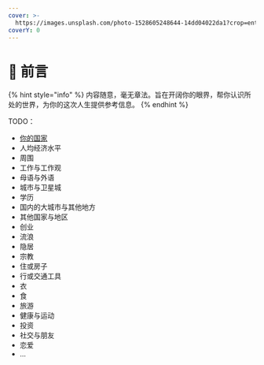 ```yaml
---
cover: >-
  https://images.unsplash.com/photo-1528605248644-14dd04022da1?crop=entropy&cs=tinysrgb&fm=jpg&ixid=MnwxOTcwMjR8MHwxfHNlYXJjaHwxMHx8dGVhbSUyMG9mJTIwcGVvcGxlfGVufDB8fHx8MTY2MDMxNzQzNg&ixlib=rb-1.2.1&q=80
coverY: 0
---
```


# 👋 前言

{% hint style="info" %}
内容随意，毫无章法。旨在开阔你的眼界，帮你认识所处的世界，为你的这次人生提供参考信息。
{% endhint %}

TODO：

* ​[你的国家](https://app.gitbook.com/o/7DVxG9D0Fn82sp8SIzL4/s/29jOhTycKG1s4fsW9nIv/\~/changes/4/guo-nei/\~/details)​
* 人均经济水平
* 周围
* 工作与工作观
* 母语与外语
* 城市与卫星城
* 学历
* 国内的大城市与其他地方
* 其他国家与地区
* 创业
* 流浪
* 隐居
* 宗教
* 住或房子
* 行或交通工具
* 衣
* 食
* 旅游
* 健康与运动
* 投资
* 社交与朋友
* 恋爱
* ...
